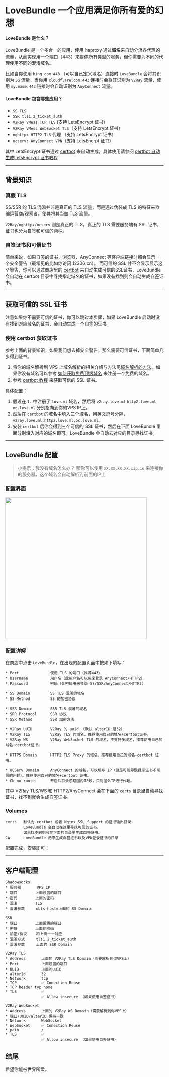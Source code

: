 # LoveBundle 一个应用满足你所有爱的幻想


#### LoveBundle 是什么？

LoveBundle 是一个多合一的应用，使用 haproxy 通过**域名**来自动分流各代理的流量，从而实现用一个端口（443）来提供所有类型的服务，但你需要为不同的代理使用不同的混淆域名。

比如当你使用 `bing.com:443` （可以自己定义域名）连接时 `LoveBundle` 会将其识别为 `SS` 流量，当你用 `cloudflare.com:443` 连接时会将其识别为 `V2Ray` 流量，使用 `my.name:443` 链接时会自动识别为 `AnyConnect` 流量。


#### LoveBundle 包含哪些应用？

* `SS TLS`
* `SSR tls1.2_ticket_auth`
* `V2Ray VMess TCP TLS` (支持 LetsEncrypt 证书）
* `V2Ray VMess WebSocket TLS`（支持 LetsEncrypt 证书）
* `nghttpx HTTP2 TLS` 代理 （支持 LetsEncrypt 证书）
* `ocserv: AnyConnect VPN`（支持 LetsEncrpt 证书）

其中 LetsEncrypt 证书通过 [certbot](../developer/certbot.md) 来自动生成，具体使用请参阅 [certbot 自动生成LetsEncrypt 证书教程](../developer/certbot.md)

----

## 背景知识

### 真假 TLS

SS/SSR 的 TLS 混淆并非是真正的 TLS 流量，而是通过伪装成 TLS 的特征来欺骗运营商/观察者，使其将其当做 TLS 流量。

`V2Ray/nghttpx/ocserv` 则是真正的 TLS，真正的 TLS 需要服务端有 SSL 证书，证书也分为自签和可信的两种。

### 自签证书和可信证书

简单来说，如果自签的证书，浏览器、AnyConnect 等客户端链接时都会显示一个安全警告（最常见的比如你访问 12306.cn）。
而可信的 SSL 并不会显示显示这个警告，你可以通过商店里的 [certbot](../developer/certbot.md) 来自动生成可信的SSL证书，LoveBundle 会自动在 certbot 目录中寻找指定域名的证书，如果没有找到则会自动生成自签证书。


----


## 获取可信的 SSL 证书

注意如果你不需要可信的证书，你可以跳过本步骤，如果 LoveBundle 启动时没有找到对应域名的证书，会自动生成一个自签的证书。

### 使用 certbot 获取证书

参考上面的背景知识，如果我们想去掉安全警告，那么需要可信证书，下面简单几步得到证书。

1. 将你的域名解析到 VPS 上域名解析的相关介绍与方法见[域名解析的方法](../dns.md)。如果你没有域名可以参考 [如何获取免费顶级域名](../free-domain.md) 来注册一个免费的域名。
2. 参考 [certbot 教程](../developer/certbot.md) 来获取可信的 SSL 证书。

具体配置：

1. 假设在 `1.` 中注册了 `love.ml` 域名，然后将 `v2ray.love.ml` `http2.love.ml` `oc.love.ml` 分别指向到你的VPS IP上。
2. 然后在 `certbot` 的域名中填入三个域名，用英文逗号分隔， `v2ray.love.ml,http2.love.ml,oc.love.ml`。
3. 安装 `certbot` 后你会得到三个可信的 SSL 证书，然后在下面 LoveBundle 里面分别填入对应的域名即可。LoveBundle 会自动去对应的目录寻找证书。

----


## LoveBundle 配置

> 小提示：我没有域名怎么办？
> 那你可以使用 `XX.XX.XX.XX.xip.io` 来连接你的服务器，这个域名会自动解析到前面的IP上


### 配置界面

<img src="../images/love-bundle.jpeg" width="450" />

### 配置详解

在商店中点击 `LoveBundle`，在出现的配置页面中按如下填写：

```
* Port              使用 TLS 的端口（推荐443）
* Username          用户名（此用户名可以用来登录 AnyConnect/HTTP2）
* Password          密码（此密码用来登录 SS/SSR/AnyConnect/HTTP2)

* SS Domain         SS TLS 混淆的域名
* SS Method         SS 的加密协议

* SSR Domain        SSR TLS 混淆的域名
* SRR Protocol      SSR 协议
* SSR Method        SSR 加密方法
 
* V2Ray UUID        V2Ray 的 uuid （默认 alterID 是32）
* V2Ray TLS         V2Ray TLS 的域名，推荐使用自己的域名+certbot证书。
* V2Ray WS          V2Ray WebSocket TLS 的域名，不支持多域名，推荐使用自己的域名+certbot证书。

* HTTPS Domain      HTTP2 TLS Proxy 的域名，推荐使用自己的域名+certbot 证书。

* OCServ Domain     AnyConnect 的域名，可以填写 IP（但是可能导致提示证书不可信的问题）。推荐使用自己的域名+certbot 证书。
* CN no route       开启后将会忽略国内IP段，只对国外IP进行代理。
```

其中 V2Ray TLS/WS 和 HTTP2/AnyConnect 会在下面的 `certs` 目录里自动寻找证书，找不到就会生成自签证书。

### Volumes

```
certs   默认为 certbot 或者 Nginx SSL Support 的证书输出目录，
        LoveBundle 会自动在这里寻找可信的证书。
        如果找不到则会在下面的目录里生成自签证书。
CA      LoveBundle 用来生成自签证书以及VPN登录证书的目录
```

配置完成，安装即可！


----


## 客户端配置


```
Shadowsocks
* 服务器       VPS IP
* 端口        上面设置的端口
* 密码        上面的密码
* 混淆        TLS
* 混淆参数     obfs-host=上面的 SS Domain

SSR
* 端口        上面设置的端口
* 密码        上面的密码
* 加密/协议    和上面一一对应
* 混淆方式     tls1.2_ticket_auth
* 混淆参数     上面的 SSR Domain   

V2Ray TLS
* Address       上面的 V2Ray TLS Domain（需要解析到你VPS上）
* Port          上面设置的端口
* UUID          上面的UUID
* alterId       32
* Network       tcp
* TCP           ✅ Conection Reuse
* TCP header typ none
* TLS           ✅
                ✅ Allow insecure （如果使用自签证书）

V2Ray WebSocket
* Address       上面的 V2Ray WS Domain（需要解析到你VPS上）
* 端口/UUID/alterID 保持一致
* Network       WebSocket
* WebSocket     ✅ Conection Reuse
* path          /
* TLS           ✅
                ✅ Allow insecure （如果使用自签证书）
```


## 结尾

希望你能被世界所爱。


